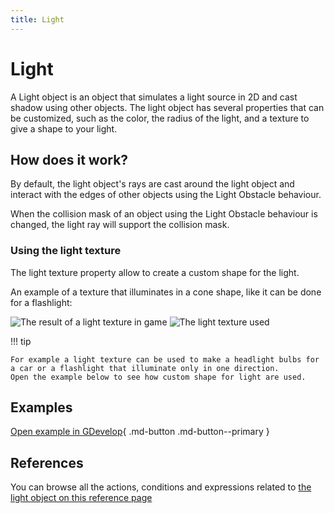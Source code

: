 ```yaml
---
title: Light
---
```

# Light

A Light object is an object that simulates a light source in 2D and cast shadow using other objects.
The light object has several properties that can be customized, such as the color, the radius of the light, and a texture to give a shape to your light.

## How does it work?

By default, the light object's rays are cast around the light object and interact with the edges of other objects using the Light Obstacle behaviour.

When the collision mask of an object using the Light Obstacle behaviour is changed, the light ray will support the collision mask.

### Using the light texture

The light texture property allow to create a custom shape for the light.

An example of a texture that illuminates in a cone shape, like it can be done for a flashlight:

![The result of a light texture in game](/gdevelop5/objects/pasted/result_light_texture.png)
![The light texture used](/gdevelop5/objects/pasted/Cone_Light.png)

!!! tip

    For example a light texture can be used to make a headlight bulbs for a car or a flashlight that illuminate only in one direction.
    Open the example below to see how custom shape for light are used.
    


## Examples

[Open example in GDevelop](https://editor.gdevelop.io/?project=example://lights){ .md-button .md-button--primary }

## References

You can browse all the actions, conditions and expressions related to [the light object on this reference page](/gdevelop5/all-features/lighting/reference/)